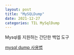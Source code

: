 ```yaml
---
layout: post
title: "MySQLDump"
date: 2021-12-27
categories: TIL MySqlDump
---
```


Mysql를 지원하는 간단한 백업 도구

[mysql dump 사용볍](<https://www.lesstif.com/dbms/mysqldump-db-backup-load-17105804.html#mysqldump%EC%82%AC%EC%9A%A9%EB%B2%95(dbbackup%EB%B0%8Fload%ED%95%98%EA%B8%B0)-dump%ED%8C%8C%EC%9D%BC%EB%B3%B5%EA%B5%AC>)

